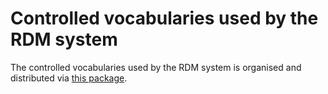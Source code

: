 # Controlled vocabularies used by the RDM system

The controlled vocabularies used by the RDM system is organised and distributed via [this package](https://github.com/donders-research-data-management/rdm-control-vocabularies).
